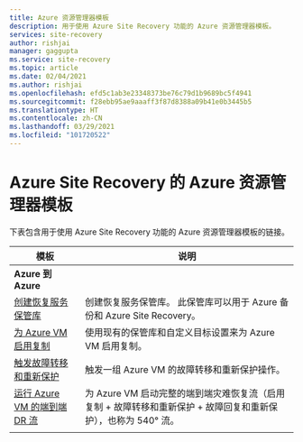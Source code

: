 ```yaml
---
title: Azure 资源管理器模板
description: 用于使用 Azure Site Recovery 功能的 Azure 资源管理器模板。
services: site-recovery
author: rishjai
manager: gaggupta
ms.service: site-recovery
ms.topic: article
ms.date: 02/04/2021
ms.author: rishjai
ms.openlocfilehash: efd5c1ab3e23348373be76c79d1b9689bc5f4941
ms.sourcegitcommit: f28ebb95ae9aaaff3f87d8388a09b41e0b3445b5
ms.translationtype: HT
ms.contentlocale: zh-CN
ms.lasthandoff: 03/29/2021
ms.locfileid: "101720522"
---
```

# <a name="azure-resource-manager-templates-for-azure-site-recovery"></a>Azure Site Recovery 的 Azure 资源管理器模板

下表包含用于使用 Azure Site Recovery 功能的 Azure 资源管理器模板的链接。

| 模板 | 说明 |
|---|---|
|**Azure 到 Azure** | |
| [创建恢复服务保管库](./quickstart-create-vault-template.md)| 创建恢复服务保管库。 此保管库可以用于 Azure 备份和 Azure Site Recovery。 |
| [为 Azure VM 启用复制](https://aka.ms/asr-arm-enable-replication) | 使用现有的保管库和自定义目标设置来为 Azure VM 启用复制。|
| [触发故障转移和重新保护](https://aka.ms/asr-arm-failover-reprotect) | 触发一组 Azure VM 的故障转移和重新保护操作。 |
| [运行 Azure VM 的端到端 DR 流](https://aka.ms/asr-arm-e2e-flow) | 为 Azure VM 启动完整的端到端灾难恢复流（启用复制 + 故障转移和重新保护 + 故障回复和重新保护），也称为 540° 流。|
|   |   |